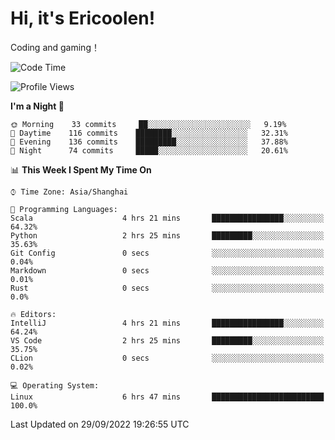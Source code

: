 # Hi, it's Ericoolen!
Coding and gaming！

<!--START_SECTION:waka-->
![Code Time](http://img.shields.io/badge/Code%20Time-408%20hrs%206%20mins-blue)

![Profile Views](http://img.shields.io/badge/Profile%20Views-1-blue)

**I'm a Night 🦉** 

```text
🌞 Morning    33 commits     ██░░░░░░░░░░░░░░░░░░░░░░░   9.19% 
🌆 Daytime    116 commits    ████████░░░░░░░░░░░░░░░░░   32.31% 
🌃 Evening    136 commits    █████████░░░░░░░░░░░░░░░░   37.88% 
🌙 Night      74 commits     █████░░░░░░░░░░░░░░░░░░░░   20.61%

```


📊 **This Week I Spent My Time On** 

```text
⌚︎ Time Zone: Asia/Shanghai

💬 Programming Languages: 
Scala                    4 hrs 21 mins       ████████████████░░░░░░░░░   64.32% 
Python                   2 hrs 25 mins       █████████░░░░░░░░░░░░░░░░   35.63% 
Git Config               0 secs              ░░░░░░░░░░░░░░░░░░░░░░░░░   0.04% 
Markdown                 0 secs              ░░░░░░░░░░░░░░░░░░░░░░░░░   0.01% 
Rust                     0 secs              ░░░░░░░░░░░░░░░░░░░░░░░░░   0.0%

🔥 Editors: 
IntelliJ                 4 hrs 21 mins       ████████████████░░░░░░░░░   64.24% 
VS Code                  2 hrs 25 mins       █████████░░░░░░░░░░░░░░░░   35.75% 
CLion                    0 secs              ░░░░░░░░░░░░░░░░░░░░░░░░░   0.02%

💻 Operating System: 
Linux                    6 hrs 47 mins       █████████████████████████   100.0%

```


 Last Updated on 29/09/2022 19:26:55 UTC
<!--END_SECTION:waka-->

